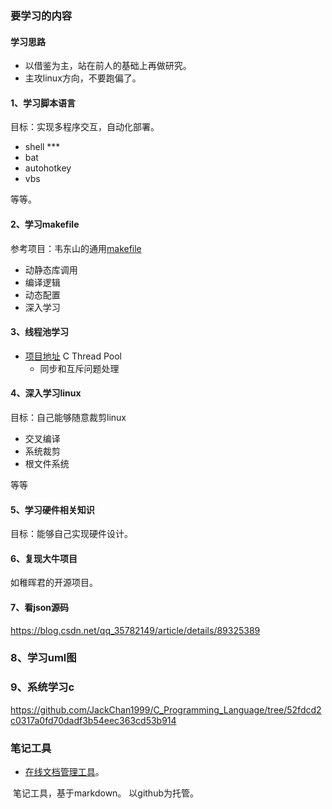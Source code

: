 ### 要学习的内容

#### 学习思路

- 以借鉴为主，站在前人的基础上再做研究。
- 主攻linux方向，不要跑偏了。

#### 1、学习脚本语言

目标：实现多程序交互，自动化部署。

- shell ***
- bat
- autohotkey
- vbs

等等。

#### 2、学习makefile

参考项目：韦东山的通用[makefile](G:\note_work\1.待学习内容\source\05_general_Makefile)

- 动静态库调用
- 编译逻辑
- 动态配置
- 深入学习

#### 3、线程池学习

- [项目地址](https://github.com/Pithikos/C-Thread-Pool) C Thread Pool
  - 同步和互斥问题处理

#### 4、深入学习linux

目标：自己能够随意裁剪linux

- 交叉编译
- 系统裁剪
- 根文件系统

等等

#### 5、学习硬件相关知识

目标：能够自己实现硬件设计。

#### 6、复现大牛项目

如稚晖君的开源项目。

#### 7、看json源码

https://blog.csdn.net/qq_35782149/article/details/89325389

### 8、学习uml图

### 9、系统学习c

https://github.com/JackChan1999/C_Programming_Language/tree/52fdcd2c0317a0fd70dadf3b54eec363cd53b914

### 笔记工具

- [在线文档管理工具](https://github.com/notable/notable)。

​	笔记工具，基于markdown。	以github为托管。

